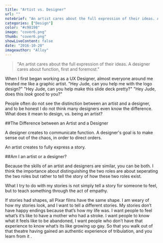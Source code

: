 ```yaml
---
title: "Artist vs. Designer"
url: ""
notebrief: "An artist cares about the full expression of their ideas. A designer cares about function, first and foremost."
categories: ["Design"]
color: "#c98198"
image: "cover6.png"
thumb: "cover6.png"
showLiveContent: false
date: "2016-10-20"
imageauthor: "Alloy"
---
```


> "An artist cares about the full expression of their ideas. A designer cares about function, first and foremost."


When I first began working as a UX Designer, almost everyone around me treated me like a graphic artist. "Hey Jude, can you help me with the logo design?" "Hey Jude, can you help make this slide deck pretty?" "Hey Jude, does this *look* good to you?"

People often do not see the distinction between an artist and a designer, and to be honest I do not think many designers even know the difference. What does it mean to design, vs. being an artist? 

##The Difference between an Artist and a Designer

A designer creates to communicate function. A designer's goal is to make sense out of the chaos, in order to direct orders. 

An artist creates to fully express a story. 


##Am I an artist or a designer? 

Because the skills of an artist and designers are similar, you can be both. I think the importance about distinguishing the two roles are about seperating the two roles but rather to tell the story of how these two roles exist. 

What I try to do with my stories is not simply tell a story for someone to feel, but to teach something through the act of empathy.

If stories had shapes, all Pixar films have the same shape. I am weary of how my stories look, and I want to tell a different stories. My stories don’t have happy endings because that’s how my life was. I want people to feel what’s it’s like to have a mother who had a stroke. I want people to know what it feels like to be abandoned, I want people who don’t have that experience to know what’s its like growing up gay. So that you walk out of that theatre having gained an authentic experience of tribulation, and you learn from it .